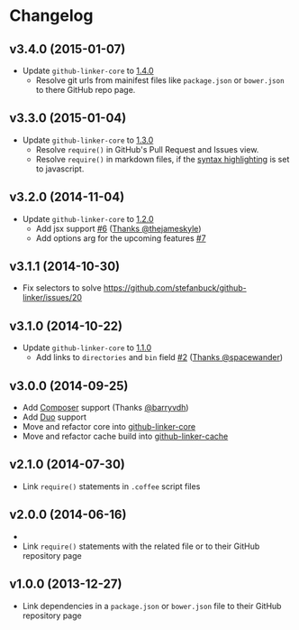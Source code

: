 # Changelog

## v3.4.0 (2015-01-07)
- Update `github-linker-core` to [1.4.0](https://github.com/stefanbuck/github-linker-core/blob/master/CHANGELOG.md#v140-2015-01-07)
    - Resolve git urls from mainifest files like `package.json` or `bower.json` to there GitHub repo page.

## v3.3.0 (2015-01-04)

- Update `github-linker-core` to [1.3.0](https://github.com/stefanbuck/github-linker-core/blob/master/CHANGELOG.md#v130-2015-01-04)
  - Resolve `require()` in GitHub's Pull Request and Issues view.
  - Resolve `require()` in markdown files, if the [syntax highlighting](https://help.github.com/articles/github-flavored-markdown/#syntax-highlighting) is set to javascript.

## v3.2.0 (2014-11-04)

- Update `github-linker-core` to [1.2.0](https://github.com/stefanbuck/github-linker-core/blob/master/CHANGELOG.md#v120-2014-12-04)
  - Add jsx support [#6](https://github.com/stefanbuck/github-linker-core/issues/6)  ([Thanks @thejameskyle](https://github.com/thejameskyle))
  - Add options arg for the upcoming features [#7](https://github.com/stefanbuck/github-linker-core/issues/7)

## v3.1.1 (2014-10-30)

- Fix selectors to solve https://github.com/stefanbuck/github-linker/issues/20

## v3.1.0 (2014-10-22)

- Update `github-linker-core` to [1.1.0](https://github.com/stefanbuck/github-linker-core/blob/master/CHANGELOG.md#v110-2014-10-22)
    - Add links to `directories` and `bin` field [#2](https://github.com/stefanbuck/github-linker-core/issues/2)  ([Thanks @spacewander](https://github.com/spacewander))


## v3.0.0 (2014-09-25)

- Add [Composer](https://getcomposer.org) support (Thanks [@barryvdh](https://github.com/barryvdh))
- Add [Duo](http://duojs.org) support
- Move and refactor core into [github-linker-core](https://github.com/stefanbuck/github-linker-core)
- Move and refactor cache build into [github-linker-cache](https://github.com/stefanbuck/github-linker-cache)

## v2.1.0 (2014-07-30)

- Link `require()` statements in `.coffee` script files

## v2.0.0 (2014-06-16)
-
- Link `require()` statements with the related file or to their GitHub repository page


## v1.0.0 (2013-12-27)
- Link dependencies in a `package.json` or `bower.json` file to their GitHub repository page
